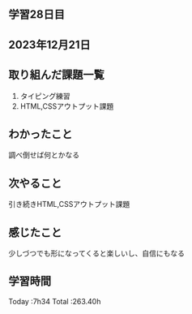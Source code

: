 ## 学習28日目
## 2023年12月21日
## 取り組んだ課題一覧
1. タイピング練習
1. HTML,CSSアウトプット課題
## わかったこと
調べ倒せば何とかなる
## 次やること
引き続きHTML,CSSアウトプット課題
## 感じたこと
少しづつでも形になってくると楽しいし、自信にもなる
## 学習時間
 Today :7h34
 Total :263.40h
